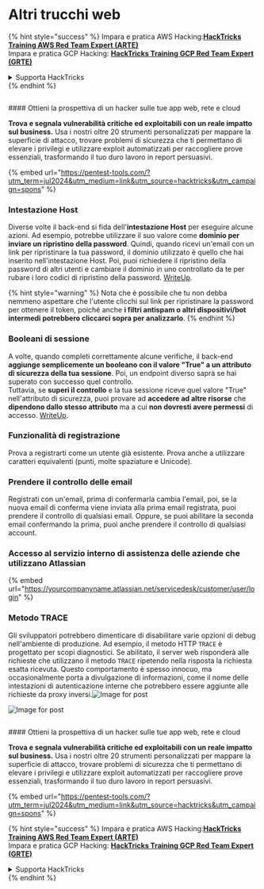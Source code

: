 # Altri trucchi web

{% hint style="success" %}
Impara e pratica AWS Hacking:<img src="/.gitbook/assets/arte.png" alt="" data-size="line">[**HackTricks Training AWS Red Team Expert (ARTE)**](https://training.hacktricks.xyz/courses/arte)<img src="/.gitbook/assets/arte.png" alt="" data-size="line">\
Impara e pratica GCP Hacking: <img src="/.gitbook/assets/grte.png" alt="" data-size="line">[**HackTricks Training GCP Red Team Expert (GRTE)**<img src="/.gitbook/assets/grte.png" alt="" data-size="line">](https://training.hacktricks.xyz/courses/grte)

<details>

<summary>Supporta HackTricks</summary>

* Controlla i [**piani di abbonamento**](https://github.com/sponsors/carlospolop)!
* **Unisciti al** 💬 [**gruppo Discord**](https://discord.gg/hRep4RUj7f) o al [**gruppo telegram**](https://t.me/peass) o **seguici** su **Twitter** 🐦 [**@hacktricks\_live**](https://twitter.com/hacktricks\_live)**.**
* **Condividi trucchi di hacking inviando PR ai** [**HackTricks**](https://github.com/carlospolop/hacktricks) e [**HackTricks Cloud**](https://github.com/carlospolop/hacktricks-cloud) repos di github.

</details>
{% endhint %}

<figure><img src="/.gitbook/assets/pentest-tools.svg" alt=""><figcaption></figcaption></figure>

#### Ottieni la prospettiva di un hacker sulle tue app web, rete e cloud

**Trova e segnala vulnerabilità critiche ed exploitabili con un reale impatto sul business.** Usa i nostri oltre 20 strumenti personalizzati per mappare la superficie di attacco, trovare problemi di sicurezza che ti permettano di elevare i privilegi e utilizzare exploit automatizzati per raccogliere prove essenziali, trasformando il tuo duro lavoro in report persuasivi.

{% embed url="https://pentest-tools.com/?utm_term=jul2024&utm_medium=link&utm_source=hacktricks&utm_campaign=spons" %}

### Intestazione Host

Diverse volte il back-end si fida dell'**intestazione Host** per eseguire alcune azioni. Ad esempio, potrebbe utilizzare il suo valore come **dominio per inviare un ripristino della password**. Quindi, quando ricevi un'email con un link per ripristinare la tua password, il dominio utilizzato è quello che hai inserito nell'intestazione Host. Poi, puoi richiedere il ripristino della password di altri utenti e cambiare il dominio in uno controllato da te per rubare i loro codici di ripristino della password. [WriteUp](https://medium.com/nassec-cybersecurity-writeups/how-i-was-able-to-take-over-any-users-account-with-host-header-injection-546fff6d0f2).

{% hint style="warning" %}
Nota che è possibile che tu non debba nemmeno aspettare che l'utente clicchi sul link per ripristinare la password per ottenere il token, poiché anche **i filtri antispam o altri dispositivi/bot intermedi potrebbero cliccarci sopra per analizzarlo**.
{% endhint %}

### Booleani di sessione

A volte, quando completi correttamente alcune verifiche, il back-end **aggiunge semplicemente un booleano con il valore "True" a un attributo di sicurezza della tua sessione**. Poi, un endpoint diverso saprà se hai superato con successo quel controllo.\
Tuttavia, se **superi il controllo** e la tua sessione riceve quel valore "True" nell'attributo di sicurezza, puoi provare ad **accedere ad altre risorse** che **dipendono dallo stesso attributo** ma a cui **non dovresti avere permessi** di accesso. [WriteUp](https://medium.com/@ozguralp/a-less-known-attack-vector-second-order-idor-attacks-14468009781a).

### Funzionalità di registrazione

Prova a registrarti come un utente già esistente. Prova anche a utilizzare caratteri equivalenti (punti, molte spaziature e Unicode).

### Prendere il controllo delle email

Registrati con un'email, prima di confermarla cambia l'email, poi, se la nuova email di conferma viene inviata alla prima email registrata, puoi prendere il controllo di qualsiasi email. Oppure, se puoi abilitare la seconda email confermando la prima, puoi anche prendere il controllo di qualsiasi account.

### Accesso al servizio interno di assistenza delle aziende che utilizzano Atlassian

{% embed url="https://yourcompanyname.atlassian.net/servicedesk/customer/user/login" %}

### Metodo TRACE

Gli sviluppatori potrebbero dimenticare di disabilitare varie opzioni di debug nell'ambiente di produzione. Ad esempio, il metodo HTTP `TRACE` è progettato per scopi diagnostici. Se abilitato, il server web risponderà alle richieste che utilizzano il metodo `TRACE` ripetendo nella risposta la richiesta esatta ricevuta. Questo comportamento è spesso innocuo, ma occasionalmente porta a divulgazione di informazioni, come il nome delle intestazioni di autenticazione interne che potrebbero essere aggiunte alle richieste da proxy inversi.![Image for post](https://miro.medium.com/max/60/1\*wDFRADTOd9Tj63xucenvAA.png?q=20)

![Image for post](https://miro.medium.com/max/1330/1\*wDFRADTOd9Tj63xucenvAA.png)


<figure><img src="/.gitbook/assets/pentest-tools.svg" alt=""><figcaption></figcaption></figure>

#### Ottieni la prospettiva di un hacker sulle tue app web, rete e cloud

**Trova e segnala vulnerabilità critiche ed exploitabili con un reale impatto sul business.** Usa i nostri oltre 20 strumenti personalizzati per mappare la superficie di attacco, trovare problemi di sicurezza che ti permettano di elevare i privilegi e utilizzare exploit automatizzati per raccogliere prove essenziali, trasformando il tuo duro lavoro in report persuasivi.

{% embed url="https://pentest-tools.com/?utm_term=jul2024&utm_medium=link&utm_source=hacktricks&utm_campaign=spons" %}

{% hint style="success" %}
Impara e pratica AWS Hacking:<img src="/.gitbook/assets/arte.png" alt="" data-size="line">[**HackTricks Training AWS Red Team Expert (ARTE)**](https://training.hacktricks.xyz/courses/arte)<img src="/.gitbook/assets/arte.png" alt="" data-size="line">\
Impara e pratica GCP Hacking: <img src="/.gitbook/assets/grte.png" alt="" data-size="line">[**HackTricks Training GCP Red Team Expert (GRTE)**<img src="/.gitbook/assets/grte.png" alt="" data-size="line">](https://training.hacktricks.xyz/courses/grte)

<details>

<summary>Supporta HackTricks</summary>

* Controlla i [**piani di abbonamento**](https://github.com/sponsors/carlospolop)!
* **Unisciti al** 💬 [**gruppo Discord**](https://discord.gg/hRep4RUj7f) o al [**gruppo telegram**](https://t.me/peass) o **seguici** su **Twitter** 🐦 [**@hacktricks\_live**](https://twitter.com/hacktricks\_live)**.**
* **Condividi trucchi di hacking inviando PR ai** [**HackTricks**](https://github.com/carlospolop/hacktricks) e [**HackTricks Cloud**](https://github.com/carlospolop/hacktricks-cloud) repos di github.

</details>
{% endhint %}
